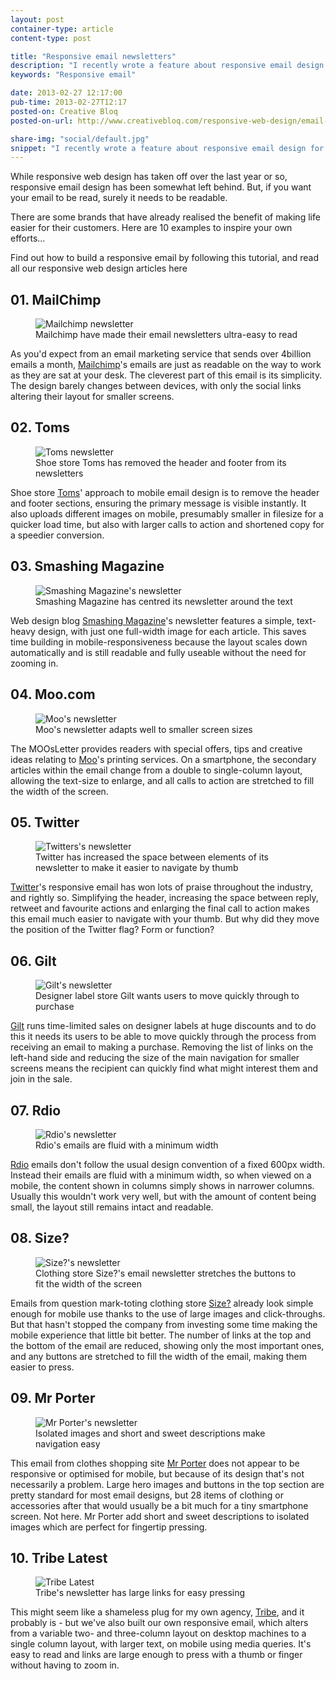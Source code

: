 ```yaml
---
layout: post
container-type: article
content-type: post

title: "Responsive email newsletters"
description: "I recently wrote a feature about responsive email design for Creative Bloq."
keywords: "Responsive email"

date: 2013-02-27 12:17:00
pub-time: 2013-02-27T12:17
posted-on: Creative Bloq
posted-on-url: http://www.creativebloq.com/responsive-web-design/email-newsletters-2132023

share-img: "social/default.jpg"
snippet: "I recently wrote a feature about responsive email design for Creative Bloq, an online magazine covering 3D, graphic design, illustration, web design."
---
```


While responsive web design has taken off over the last year or so, responsive email design has been somewhat left behind. But, if you want your email to be read, surely it needs to be readable.

There are some brands that have already realised the benefit of making life easier for their customers. Here are 10 examples to inspire your own efforts...

Find out how to build a responsive email by following this tutorial, and read all our responsive web design articles here

## 01. MailChimp

<figure class="media media--full">
    <img src="/static/images/blog/responsive-email-mailchimp.jpg" alt="Mailchimp newsletter" class="media__item" />
    <figcaption class="media__caption">Mailchimp have made their email newsletters ultra-easy to read</figcaption>
</figure>

As you'd expect from an email marketing service that sends over 4billion emails a month, [Mailchimp](http://www.mailchimp.com/)'s emails are just as readable on the way to work as they are sat at your desk. The cleverest part of this email is its simplicity. The design barely changes between devices, with only the social links altering their layout for smaller screens.

## 02. Toms

<figure class="media media--full">
    <img src="/static/images/blog/responsive-email-toms.jpg" alt="Toms newsletter" class="media__item" />
    <figcaption class="media__caption">Shoe store Toms has removed the header and footer from its newsletters</figcaption>
</figure>

Shoe store [Toms](http://www.toms.com/)' approach to mobile email design is to remove the header and footer sections, ensuring the primary message is visible instantly. It also uploads different images on mobile, presumably smaller in filesize for a quicker load time, but also with larger calls to action and shortened copy for a speedier conversion.

## 03. Smashing Magazine

<figure class="media media--full">
    <img src="/static/images/blog/responsive-email-smashingmag.jpg" alt="Smashing Magazine's newsletter" class="media__item" />
    <figcaption class="media__caption">Smashing Magazine has centred its newsletter around the text</figcaption>
</figure>

Web design blog [Smashing Magazine](http://www.smashingmagazine.com/)'s newsletter features a simple, text-heavy design, with just one full-width image for each article. This saves time building in mobile-responsiveness because the layout scales down automatically and is still readable and fully useable without the need for zooming in.

## 04. Moo.com

<figure class="media media--full">
    <img src="/static/images/blog/responsive-email-moo.jpg" alt="Moo's newsletter" class="media__item" />
    <figcaption class="media__caption">Moo's newsletter adapts well to smaller screen sizes</figcaption>
</figure>

The MOOsLetter provides readers with special offers, tips and creative ideas relating to [Moo](http://www.moo.com/)'s printing services. On a smartphone, the secondary articles within the email change from a double to single-column layout, allowing the text-size to enlarge, and all calls to action are stretched to fill the width of the screen.

## 05. Twitter

<figure class="media media--full">
    <img src="/static/images/blog/responsive-email-twitter.jpg" alt="Twitters's newsletter" class="media__item" />
    <figcaption class="media__caption">Twitter has increased the space between elements of its newsletter to make it easier to navigate by thumb</figcaption>
</figure>

[Twitter](http://www.twitter.com/)'s responsive email has won lots of praise throughout the industry, and rightly so. Simplifying the header, increasing the space between reply, retweet and favourite actions and enlarging the final call to action makes this email much easier to navigate with your thumb. But why did they move the position of the Twitter flag? Form or function?

## 06. Gilt

<figure class="media media--full">
    <img src="/static/images/blog/responsive-email-gilt.jpg" alt="Gilt's newsletter" class="media__item" />
    <figcaption class="media__caption">Designer label store Gilt wants users to move quickly through to purchase</figcaption>
</figure>

[Gilt](http://www.gilt.com/) runs time-limited sales on designer labels at huge discounts and to do this it needs its users to be able to move quickly through the process from receiving an email to making a purchase. Removing the list of links on the left-hand side and reducing the size of the main navigation for smaller screens means the recipient can quickly find what might interest them and join in the sale.

## 07. Rdio

<figure class="media media--full">
    <img src="/static/images/blog/responsive-email-rdio.jpg" alt="Rdio's newsletter" class="media__item" />
    <figcaption class="media__caption">Rdio's emails are fluid with a minimum width</figcaption>
</figure>

[Rdio](http://www.rdio.com/) emails don't follow the usual design convention of a fixed 600px width. Instead their emails are fluid with a minimum width, so when viewed on a mobile, the content shown in columns simply shows in narrower columns. Usually this wouldn't work very well, but with the amount of content being small, the layout still remains intact and readable.

## 08. Size?

<figure class="media media--full">
    <img src="/static/images/blog/responsive-email-size.jpg" alt="Size?'s newsletter" class="media__item" />
    <figcaption class="media__caption">Clothing store Size?'s email newsletter stretches the buttons to fit the width of the screen</figcaption>
</figure>

Emails from question mark-toting clothing store [Size?](http://www.size.co.uk/) already look simple enough for mobile use thanks to the use of large images and click-throughs. But that hasn't stopped the company from investing some time making the mobile experience that little bit better. The number of links at the top and the bottom of the email are reduced, showing only the most important ones, and any buttons are stretched to fill the width of the email, making them easier to press.

## 09. Mr Porter

<figure class="media media--full">
    <img src="/static/images/blog/responsive-email-mrporter.jpg" alt="Mr Porter's newsletter" class="media__item" />
    <figcaption class="media__caption">Isolated images and short and sweet descriptions make navigation easy</figcaption>
</figure>

This email from clothes shopping site [Mr Porter](http://www.mrporter.com/) does not appear to be responsive or optimised for mobile, but because of its design that's not necessarily a problem. Large hero images and buttons in the top section are pretty standard for most email designs, but 28 items of clothing or accessories after that would usually be a bit much for a tiny smartphone screen. Not here. Mr Porter add short and sweet descriptions to isolated images which are perfect for fingertip pressing.

## 10. Tribe Latest

<figure class="media media--full">
    <img src="/static/images/blog/responsive-email-tribe.jpg" alt="Tribe Latest" class="media__item" />
    <figcaption class="media__caption">Tribe's newsletter has large links for easy pressing</figcaption>
</figure>

This might seem like a shameless plug for my own agency, [Tribe](http://www.tribeuk.co.uk/), and it probably is - but we've also built our own responsive email, which alters from a variable two- and three-column layout on desktop machines to a single column layout, with larger text, on mobile using media queries. It's easy to read and links are large enough to press with a thumb or finger without having to zoom in.